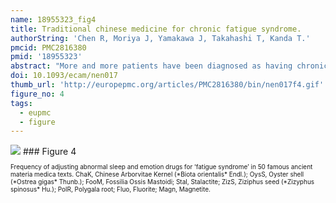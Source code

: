 ```yaml
---
name: 18955323_fig4
title: Traditional chinese medicine for chronic fatigue syndrome.
authorString: 'Chen R, Moriya J, Yamakawa J, Takahashi T, Kanda T.'
pmcid: PMC2816380
pmid: '18955323'
abstract: "More and more patients have been diagnosed as having chronic fatigue syndrome (CFS) in recent years. Western drug use for this syndrome is often associated with many side-effects and little clinical benefit. As an alternative medicine, traditional Chinese medicine (TCM) has provided some evidences based upon ancient texts and recent studies, not only to offer clinical benefit but also offer insights into their mechanisms of action. It has perceived advantages such as being natural, effective and safe to ameliorate symptoms of CFS such as fatigue, disordered sleep, cognitive handicaps and other complex complaints, although there are some limitations regarding the diagnostic standards and methodology in related clinical or experimental studies. Modern mechanisms of TCM on CFS mainly focus on adjusting immune dysfunction, regulating abnormal activity in the hypothalamic-pituitary-adrenal (HPA) axis and serving as an antioxidant. It is vitally important for the further development to establish standards for 'zheng' of CFS, i.e. the different types of CFS pathogenesis in TCM, to perform randomized and controlled trials of TCM on CFS and to make full use of the latest biological, biochemical, molecular and immunological approaches in the experimental design."
doi: 10.1093/ecam/nen017
thumb_url: 'http://europepmc.org/articles/PMC2816380/bin/nen017f4.gif'
figure_no: 4
tags:
  - eupmc
  - figure
---
```

<img src='http://europepmc.org/articles/PMC2816380/bin/nen017f4.jpg' style='max-height: 300px'>
### Figure 4
<p style='font-size: 10px;'>Frequency of adjusting abnormal sleep and emotion drugs for ‘fatigue syndrome’ in 50 famous ancient materia medica texts. ChaK, Chinese Arborvitae Kernel (*Biota orientalis* Endl.); OysS, Oyster shell (*Ostrea gigas* Thunb.); FooM, Fossilia Ossis Mastoidi; Stal, Stalactite; ZizS, Ziziphus seed (*Zizyphus spinosus* Hu.); PolR, Polygala root; Fluo, Fluorite; Magn, Magnetite.</p>